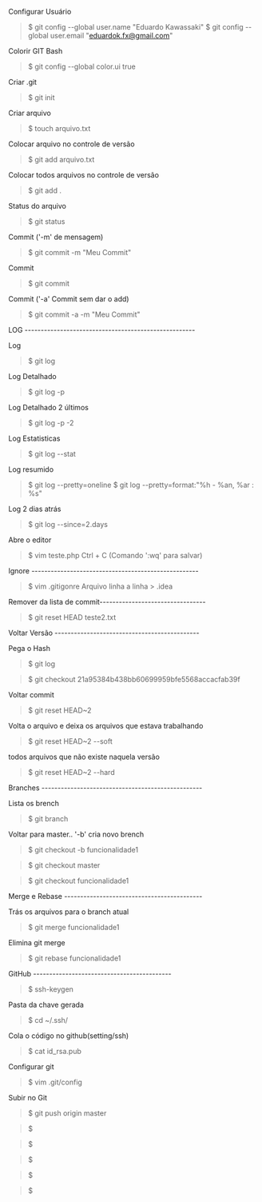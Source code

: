 
Configurar Usuário
> $ git config --global user.name "Eduardo Kawassaki"
> $ git config --global user.email "eduardok.fx@gmail.com"

Colorir GIT Bash
> $ git config --global color.ui true

Criar .git
> $ git init

Criar arquivo
> $ touch arquivo.txt

Colocar arquivo no controle de versão
> $ git add arquivo.txt

Colocar todos arquivos no controle de versão
> $ git add .

Status do arquivo
> $ git status

Commit ('-m' de mensagem)
> $ git commit -m "Meu Commit"

Commit 
> $ git commit

Commit ('-a' Commit sem dar o add)
> $ git commit -a  -m "Meu Commit"


LOG -----------------------------------------------------

Log
> $ git log

Log Detalhado
> $ git log -p

Log Detalhado 2 últimos
> $ git log -p -2

Log Estatisticas
> $ git log --stat

Log resumido
> $ git log --pretty=oneline
> $ git log --pretty=format:"%h - %an, %ar : %s"

Log 2 dias atrás
> $ git log --since=2.days

Abre o editor
> $ vim teste.php
Ctrl + C (Comando ':wq' para salvar)

Ignore ----------------------------------------------------

> $ vim .gitigonre
Arquivo linha a linha > .idea

Remover da lista de commit---------------------------------

> $ git reset HEAD teste2.txt

Voltar Versão ---------------------------------------------

Pega o Hash
> $ git log

> $ git checkout 21a95384b438bb60699959bfe5568accacfab39f

Voltar commit 
> $ git reset HEAD~2

Volta o arquivo e deixa os arquivos que estava trabalhando
> $ git reset HEAD~2 --soft

 todos arquivos que não existe naquela versão
> $ git reset HEAD~2 --hard



Branches --------------------------------------------------

Lista os brench
> $ git branch

Voltar para master..  '-b' cria novo brench
> $ git checkout -b funcionalidade1

> $ git checkout master

> $ git checkout funcionalidade1

Merge e Rebase -------------------------------------------	

Trás os arquivos para o branch atual
> $ git merge funcionalidade1

Elimina git merge
>$ git rebase funcionalidade1

GitHub -------------------------------------------	

>$ ssh-keygen

Pasta da chave gerada
>$ cd ~/.ssh/

Cola o código no github(setting/ssh)
>$ cat id_rsa.pub

Configurar git
>$ vim .git/config

Subir no Git
>$ git push origin master

>$

>$

>$

>$

>$








